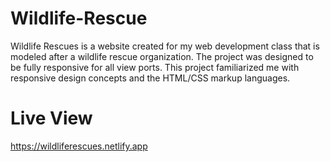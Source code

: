 # Wildlife-Rescue
Wildlife Rescues is a website created for my web development class that is modeled
after a wildlife rescue organization. The project was designed to be fully responsive
for all view ports.
This project familiarized me with responsive design concepts and the HTML/CSS
markup languages.

# Live View
https://wildliferescues.netlify.app
